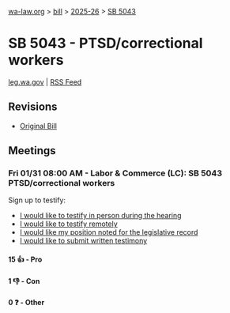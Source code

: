 [wa-law.org](/) > [bill](/bill/) > [2025-26](/bill/2025-26/) > [SB 5043](/bill/2025-26/sb/5043/)

# SB 5043 - PTSD/correctional workers
[leg.wa.gov](https://app.leg.wa.gov/billsummary?BillNumber=5043&Year=2025&Initiative=false) | [RSS Feed](./rss.xml)

## Revisions
* [Original Bill](1/)

## Meetings
### Fri 01/31 08:00 AM - Labor & Commerce (LC): SB 5043 PTSD/correctional workers
Sign up to testify:
* [I would like to testify in person during the hearing](https://app.leg.wa.gov/csi/Testifier/Add?chamber=House&mId=32588&aId=162255&caId=25016&tId=1)
* [I would like to testify remotely](https://app.leg.wa.gov/csi/Testifier/Add?chamber=House&mId=32588&aId=162255&caId=25016&tId=2)
* [I would like my position noted for the legislative record](https://app.leg.wa.gov/csi/Testifier/Add?chamber=House&mId=32588&aId=162255&caId=25016&tId=3)
* [I would like to submit written testimony](https://app.leg.wa.gov/csi/Testifier/Add?chamber=House&mId=32588&aId=162255&caId=25016&tId=4)

#### 15 👍 - Pro

#### 1 👎 - Con

#### 0 ❓ - Other
